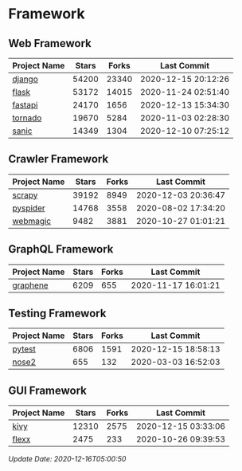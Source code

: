 # Framework

## Web Framework
| Project Name | Stars | Forks | Last Commit |
| ------------ | ----- | ----- | ----------- |
| [django](https://github.com/django/django) | 54200 | 23340 | 2020-12-15 20:12:26 |
| [flask](https://github.com/pallets/flask) | 53172 | 14015 | 2020-11-24 02:51:40 |
| [fastapi](https://github.com/tiangolo/fastapi) | 24170 | 1656 | 2020-12-13 15:34:30 |
| [tornado](https://github.com/tornadoweb/tornado) | 19670 | 5284 | 2020-11-03 02:28:30 |
| [sanic](https://github.com/huge-success/sanic) | 14349 | 1304 | 2020-12-10 07:25:12 |

## Crawler Framework
| Project Name | Stars | Forks | Last Commit |
| ------------ | ----- | ----- | ----------- |
| [scrapy](https://github.com/scrapy/scrapy) | 39192 | 8949 | 2020-12-03 20:36:47 |
| [pyspider](https://github.com/binux/pyspider) | 14768 | 3558 | 2020-08-02 17:34:20 |
| [webmagic](https://github.com/code4craft/webmagic) | 9482 | 3881 | 2020-10-27 01:01:21 |

## GraphQL Framework
| Project Name | Stars | Forks | Last Commit |
| ------------ | ----- | ----- | ----------- |
| [graphene](https://github.com/graphql-python/graphene) | 6209 | 655 | 2020-11-17 16:01:21 |

## Testing Framework
| Project Name | Stars | Forks | Last Commit |
| ------------ | ----- | ----- | ----------- |
| [pytest](https://github.com/pytest-dev/pytest) | 6806 | 1591 | 2020-12-15 18:58:13 |
| [nose2](https://github.com/nose-devs/nose2) | 655 | 132 | 2020-03-03 16:52:03 |

## GUI Framework
| Project Name | Stars | Forks | Last Commit |
| ------------ | ----- | ----- | ----------- |
| [kivy](https://github.com/kivy/kivy) | 12310 | 2575 | 2020-12-15 03:33:06 |
| [flexx](https://github.com/flexxui/flexx) | 2475 | 233 | 2020-10-26 09:39:53 |

*Update Date: 2020-12-16T05:00:50*